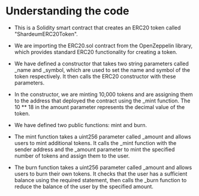 <h1>Understanding the code</h1>

- This is a Solidity smart contract that creates an ERC20 token called "ShardeumERC20Token".

- We are importing the ERC20.sol contract from the OpenZeppelin library, which provides standard ERC20 functionality for creating a token.

- We have defined a constructor that takes two string parameters called _name and _symbol, which are used to set the name and symbol of the token respectively. It then calls the ERC20 constructor with these parameters.

- In the constructor, we are minting 10,000 tokens and are assigning them to the address that deployed the contract using the _mint function. The 10 ** 18 in the amount parameter represents the decimal value of the token.

- We have defined two public functions: mint and burn.

- The mint function takes a uint256 parameter called _amount and allows users to mint additional tokens. It calls the _mint function with the sender address and the _amount parameter to mint the specified number of tokens and assign them to the user.

- The burn function takes a uint256 parameter called _amount and allows users to burn their own tokens. It checks that the user has a sufficient balance using the required statement, then calls the _burn function to reduce the balance of the user by the specified amount.

